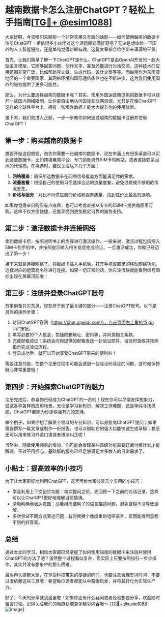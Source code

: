 # 越南数据卡怎么注册ChatGPT？轻松上手指南[[TG💪+ @esim1088](https://t.me/s/esim1088)]

大家好呀，今天咱们来聊聊一个非常实用又有趣的话题——如何使用越南的数据卡注册ChatGPT！相信很多小伙伴对这个话题都充满好奇吧？无论是想体验一下国外的人工智能服务，还是单纯觉得新鲜有趣，这篇文章都会给你带来满满的干货。

首先，让我们简单了解一下ChatGPT是什么。ChatGPT是由OpenAI开发的一款大型语言模型，它能够回答问题、创作文字，甚至还能进行对话交流。这种技术的应用范围非常广泛，比如帮助写文章、生成代码、设计文案等等。而越南作为东南亚地区的一个重要国家，其网络环境和国际通信条件也在不断进步，这为我们使用国外的服务提供了更多可能性。

那么，为什么要选择越南的数据卡呢？其实，使用外国运营商提供的数据卡可以绕开一些国内网络限制，让你更自由地访问国际互联网资源。尤其是在像ChatGPT这样的全球性平台上，拥有一张境外数据卡能大大提升你的使用体验。

接下来，我们就进入正题，一步一步教你如何通过越南的数据卡注册并使用ChatGPT！

## 第一步：购买越南的数据卡

想要开始这段旅程，首先你需要一张越南的数据卡。现在市面上有很多渠道可以买到这些数据卡，比如跨境电商平台、专门销售海外SIM卡的网站，或者直接联系当地的代理商。在挑选时，建议关注以下几个方面：

1. **网络覆盖**：确保所选数据卡在网络信号覆盖方面能满足你的需求。
2. **流量套餐**：根据自己的使用习惯选择合适的流量套餐，避免浪费或不够用的情况发生。
3. **价格与服务**：对比不同供应商的价格和服务质量，找到性价比最高的选项。

如果你觉得亲自购买有点麻烦，也可以考虑直接从专业的ESIM卡提供商那里订购，这样不仅方便快捷，还能享受到更加稳定可靠的服务支持。

## 第二步：激活数据卡并连接网络

拿到数据卡后，按照说明书上的步骤进行激活操作。一般来说，激活过程包括插入SIM卡到手机中，并按照提示输入相关信息完成验证。一旦激活成功，你就已经迈出了第一步！

接下来就是连接网络了。将数据卡插入手机后，打开手机设置里的移动网络功能，选择对应的运营商名称进行连接。如果一切正常的话，你应该很快就能看到信号图标出现在屏幕顶部啦！

## 第三步：注册并登录ChatGPT账号

万事俱备只欠东风，现在终于到了最关键的部分——注册ChatGPT账号。以下是具体的操作步骤：

1. 访问ChatGPT官网（https://chat.openai.com/），点击页面右上角的“Sign Up”按钮。
2. 填写必要的个人信息，包括邮箱地址、密码等，并同意相关条款。
3. 完成邮箱验证：系统会向你提供的邮箱发送一封验证邮件，请及时查收并按照指示完成验证流程。
4. 登录成功后，就可以开始享受ChatGPT带来的便利啦！

需要注意的是，在整个注册过程中可能会遇到一些验证码验证的问题，这时候保持耐心非常重要哦！

## 第四步：开始探索ChatGPT的魅力

注册完成后，恭喜你已经成为ChatGPT的一员啦！现在你可以尽情发挥想象力，尝试各种各样的应用场景。无论是学习新知识、解决工作难题，还是单纯寻找灵感，ChatGPT都能为你提供强有力的支持。

举个例子，如果你想了解某个领域的专业知识，可以直接向ChatGPT提问；如果需要撰写一篇文章或制作一份报告，也可以借助它的强大功能快速生成草稿；甚至还可以用来练习外语口语或者语法纠正呢！

当然啦，随着使用频率的增加，你可能会发现某些高级功能需要订阅付费计划才能解锁。不过不用担心，基础版的服务已经足够满足大多数人的日常需求了。

## 小贴士：提高效率的小技巧

为了让大家更好地利用ChatGPT，这里再给大家分享几个实用的小技巧：

- 学会利用上下文记忆功能：每次提问之前，先回顾一下之前的对话记录，这样可以让ChatGPT更好地理解当前情境。
- 清晰明确地表达意图：尽量用简洁明了的语言描述问题，避免含糊不清导致误解。
- 多次尝试不同方式表述问题：有时候换个角度重新组织语言，反而能得到意想不到的好答案。

## 总结

通过本文的学习，相信大家都已经掌握了如何使用越南的数据卡来注册并使用ChatGPT的方法了吧？虽然整个过程看似复杂，但实际上只要按照指引一步步操作，其实并没有想象中的那么困难。

最后再次提醒大家，在享受科技带来的便捷的同时，也要注意合理安排时间，不要过度依赖这些工具哦！希望每位读者都能从中获得启发，并将其转化为实际生产力。

好了，今天的分享就到这里啦！如果你还有什么疑问或者经验想要分享，欢迎随时留言讨论。记得关注我们的频道获取更多精彩内容哦～ [[TG💪+ @esim1088](https://t.me/s/esim1088) ![Image](https://i.postimg.cc/4NQfJmqS/Snipaste-2025-05-13-00-14-12.png)]